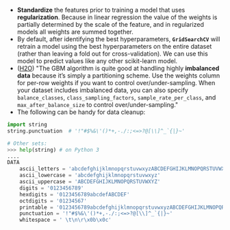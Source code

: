 - **Standardize** the features prior to training a model that uses **regularization**. 
Because in linear regression the value of the weights is partially determined by the scale of the feature, 
and in regularized models all weights are summed together.
- By default, after identifying the best hyperparameters, **`GridSearchCV`** will retrain a model using the best hyperparameters on the entire dataset (rather than leaving a fold
out for cross-validation). We can use this model to predict values like any other scikit-learn model.
- ([H2O](http://docs.h2o.ai/h2o/latest-stable/h2o-docs/data-science/gbm-faq/about_the_data.html#lossfunction)) "The GBM algorithm is quite good at handling highly **imbalanced data** because it’s simply a partitioning scheme. Use the weights column for per-row weights if you want to control over/under-sampling. When your dataset includes imbalanced data, you can also specify `balance_classes`, `class_sampling_factors`, `sample_rate_per_class`, and `max_after_balance_size` to control over/under-sampling."
- The following can be handy for data cleanup:
````python
import string
string.punctuation  # '!"#$%&\'()*+,-./:;<=>?@[\\]^_`{|}~'

# Other sets:
>>> help(string) # on Python 3
....
DATA
    ascii_letters = 'abcdefghijklmnopqrstuvwxyzABCDEFGHIJKLMNOPQRSTUVWXYZ'
    ascii_lowercase = 'abcdefghijklmnopqrstuvwxyz'
    ascii_uppercase = 'ABCDEFGHIJKLMNOPQRSTUVWXYZ'
    digits = '0123456789'
    hexdigits = '0123456789abcdefABCDEF'
    octdigits = '01234567'
    printable = '0123456789abcdefghijklmnopqrstuvwxyzABCDEFGHIJKLMNOPQRSTUVWXYZ!"#$%&\'()*+,-./:;<=>?@[\\]^_`{|}~ \t\n\r\x0b\x0c'
    punctuation = '!"#$%&\'()*+,-./:;<=>?@[\\]^_`{|}~'
    whitespace = ' \t\n\r\x0b\x0c'
````
